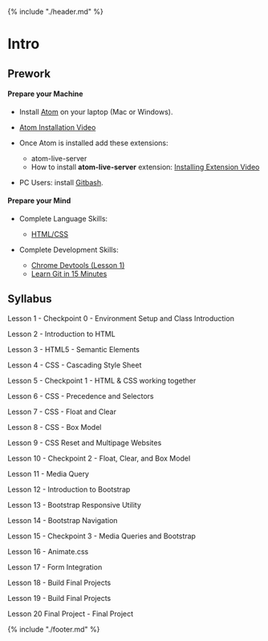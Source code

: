 {% include "./header.md" %}

# Intro

## Prework

#### Prepare your Machine

* Install [Atom](http://atom.io/) on your laptop (Mac or Windows).
* [Atom Installation Video](https://youtu.be/8sIwQabXSM8)
* Once Atom is installed add these extensions:
  * atom-live-server
  * How to install **atom-live-server** extension: [Installing Extension Video](https://youtu.be/qeMMO7wkecs)
  
* PC Users: install [Gitbash](https://github.com/msysgit/msysgit/releases/).

#### Prepare your Mind

* Complete Language Skills:
  * [HTML/CSS](https://www.codecademy.com/learn/web)

* Complete Development Skills:
  * [Chrome Devtools \(Lesson 1\)](https://www.codeschool.com/courses/discover-devtools)
  * [Learn Git in 15 Minutes](https://try.github.io/levels/1/challenges/1)



## Syllabus

Lesson 1 - Checkpoint 0 - Environment Setup and Class Introduction

Lesson 2 - Introduction to HTML

Lesson 3 - HTML5 - Semantic Elements

Lesson 4 - CSS - Cascading Style Sheet

Lesson 5 - Checkpoint 1 - HTML & CSS working together

Lesson 6 - CSS - Precedence and Selectors

Lesson 7 - CSS - Float and Clear

Lesson 8 - CSS - Box Model

Lesson 9 - CSS Reset and Multipage Websites

Lesson 10 - Checkpoint 2 - Float, Clear, and Box Model

Lesson 11 - Media Query

Lesson 12 - Introduction to Bootstrap

Lesson 13 - Bootstrap Responsive Utility

Lesson 14 - Bootstrap Navigation

Lesson 15 - Checkpoint 3 - Media Queries and Bootstrap

Lesson 16 - Animate.css

Lesson 17 - Form Integration

Lesson 18 - Build Final Projects

Lesson 19 - Build Final Projects

Lesson 20 Final Project - Final Project

{% include "./footer.md" %}
